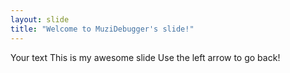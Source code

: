 ```yaml
---
layout: slide
title: "Welcome to MuziDebugger's slide!"
---
```

Your text
This is my awesome slide
Use the left arrow to go back!
